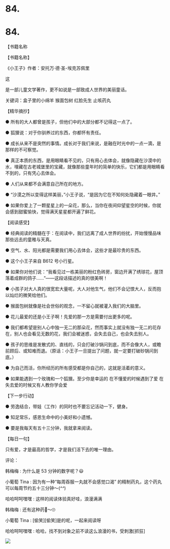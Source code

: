 # 84.

# 84.

【书籍名称

【书籍名称】

《小王子》作者：安托万·德·圣-埃克苏佩里

这

是一部儿童文学著作，更不如说是一部致成人世界的美丽童话。

关键词：盒子里的小绵羊 猴面包树 红脸先生 止咳药丸

【精华摘抄】

● 所有的大人都曾是孩子，但他们中的大部分都不记得这一点了。

● 狐狸说：对于你驯养过的东西，你都怀有责任。

● 成长从来不是突然的事情。成长对于我们来说，是融在时光中的一点一滴，是那样的不可察觉。

● 真正本质的东西，是用眼睛看不见的，只有用心去体会，就像隐藏在沙漠中的水，埋藏在古老城堡里的宝藏，就像那些童年时的简单的快乐，它们都是用眼睛看不到的，只有凭心去体会。

● 人们从来都不会满意自己所在的地方。

● “沙漠之所以变得这样美丽，”小王子说，“是因为它在不知何处隐藏着一眼井。”

● 如果你爱上了一颗星星上的一朵花，那么，当你在夜间仰望星空的时候，你就会感到甜蜜愉快，觉得满天星星都开遍了鲜花。

【阅读感受】

● 经典阅读的精髓在于：在阅读中，我们远离了成人世界的纷扰，开始慢慢品味那些远去的童稚与天真。

● 空气、水、阳光都是需要我们用心去体会，这些才是最珍贵的东西。

● 这个小王子来自 B612 号小行星。

● 如果你对他们说：“我看见过一栋美丽的粉红色砖房，窗边开满了绣球花，屋顶落着成群的鸽子……”——这段话描述的真的很美啊！

● 小孩子对大人真的很宽宏大量呢，大人对他生气，他们不会记恨大人，反而抱以灿烂的微笑给他们。

● 猴面包树就像是社会世俗的观念，一不留心就被灌入我们的大脑里。

● 花儿最爱的还是小王子啊！先爱的那一方是需要付出更多的呢。

● 我们都希望是别人心中独一无二的那朵花，然而事实上就没有独一无二的花存在，别人也会看见无数的花，我们会被迷惑，会失去自己，也会失去别人。

● 孩子的思维是发散式的、直线的，只会打破沙锅问到底，而不会像大人，或瞻前顾后、或知难而退。（原话：小王子一旦提出了问题，就一定要打破砂锅问到底。）

● 为自己而活，你所经历的所有感受都是你自己的，这就是活着的意义。

● 如果能遇到一个玫瑰和一个狐狸。至少你是幸运的 在不懂爱的时候遇到了爱 在失去爱的时候又有人教你学会爱

【下一步行动】

● 劳逸结合，带娃（工作）的同时也不要忘记活动一下，健身。

● 知足常乐，感恩生命中的小美好和小遗憾。

● 要是我每天有五十三分钟，我就拿来阅读。

【每日一句】

只有爱，才是最高的哲学，才是我们活下去的唯一理由。

评论：

韩梅梅 : 为什么是 53 分钟的数字呢？😃

小葡萄 Tina : 因为有一种“每周吞服一丸就不会感觉口渴” 的精制药丸，这个药丸可以每周节约五十三分钟～(*^^*)

哈哈呵呵嘿嘿 : 这样的阅读体验真好哇，浪漫满满

韩梅梅 : 还有这种药💊～🙄

小葡萄 Tina : [偷笑][偷笑]是的呢，一起来阅读呀

哈哈呵呵嘿嘿 : 哈哈，找不到对象之前不读这么浪漫的书，受刺激[抓狂]

![](img/FlyLhygD2DHeSE3_lVlqNq2gnslV.png)